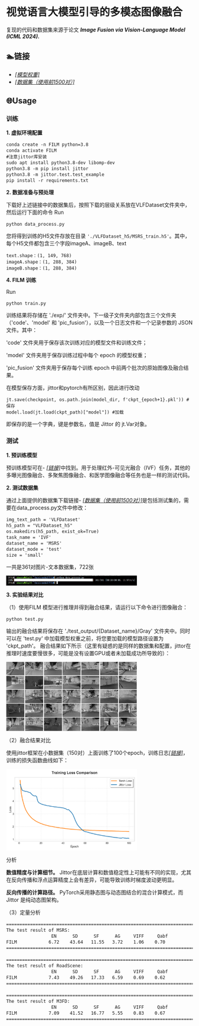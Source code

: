 # 视觉语言大模型引导的多模态图像融合
复现的代码和数据集来源于论文 ***Image Fusion via Vision-Language Model (ICML 2024).***

## 🏊链接
- [*[模型权重]*](https://pan.baidu.com/s/1CT7I4YrhhgCUnuInaau05w?pwd=q45e)  
- [*[数据集（使用前1500对）]*](https://pan.baidu.com/s/1acy8qxiDxSXChMisoh8sgQ?pwd=r3rs)  

## 🌐Usage
### 训练
**1. 虚拟环境配置**
```
conda create -n FILM python=3.8
conda activate FILM
#注意jittor库安装
sudo apt install python3.8-dev libomp-dev
python3.8 -m pip install jittor
python3.8 -m jittor.test.test_example
pip install -r requirements.txt
```

**2. 数据准备与预处理**

下载好上述链接中的数据集后，按照下载的层级关系放在VLFDataset文件夹中，然后运行下面的命令
Run 
```
python data_process.py
``` 
您将得到训练的H5文件存放在目录 ``'./VLFDataset_h5/MSRS_train.h5'``。其中，每个H5文件都包含三个字段imageA、imageB、text
```
text.shape：(1, 149, 768)
imageA.shape：(1, 288, 384)
imageB.shape：(1, 288, 384)
``` 

**4. FILM 训练**

Run 
```
python train.py
``` 
训练结果将存储在 './exp/' 文件夹中。下一级子文件夹内部包含三个文件夹（'code'、'model' 和 'pic_fusion'），以及一个日志文件和一个记录参数的 JSON 文件。其中：

'code' 文件夹用于保存该次训练对应的模型文件和训练文件；

'model' 文件夹用于保存训练过程中每个 epoch 的模型权重；

'pic_fusion' 文件夹用于保存每个训练 epoch 中前两个批次的原始图像及融合结果。

在模型保存方面，jittor和pytorch有所区别，因此进行改动
```
jt.save(checkpoint, os.path.join(model_dir, f'ckpt_{epoch+1}.pkl')) #保存
model.load(jt.load(ckpt_path)["model"]) #加载
``` 
即保存的是一个字典，键是参数名，值是 Jittor 的 jt.Var对象。
### 测试

**1. 预训练模型**

预训练模型可在- [*[链接]*](https://pan.baidu.com/s/1CT7I4YrhhgCUnuInaau05w?pwd=q45e)中找到。用于处理红外-可见光融合（IVF）任务，其他的多曝光图像融合、多聚焦图像融合、和医学图像融合等任务也是一样的测试代码。

**2. 测试数据集**

通过上面提供的数据集下载链接- [*[数据集（使用前1500对）]*](https://pan.baidu.com/s/1acy8qxiDxSXChMisoh8sgQ?pwd=r3rs)是包括测试集的，需要在data_process.py文件中修改：
```
img_text_path = 'VLFDataset'
h5_path = "VLFDataset_h5"
os.makedirs(h5_path, exist_ok=True)
task_name = 'IVF'
dataset_name = 'MSRS'
dataset_mode = 'test'
size = 'small'
```
一共是361对图片-文本数据集，722张

<img src="images\测试数据集处理.png" width="70%" align=center />

**3. 实验结果对比**

 （1）使用FILM 模型进行推理并得到融合结果，请运行以下命令进行图像融合：
```
python test.py
```
输出的融合结果将保存在 './test_output/{Dataset_name}/Gray' 文件夹中。同时可以在 'test.py' 中加载模型权重之前，将您要加载的模型路径设置为 'ckpt_path'。
融合结果如下所示（这里有疑惑的是同样的数据集和配置，jittor在推理时速度要慢很多，可能是没有设置GPU或者未加载成功所导致的）：

<img src="images\融合结果.jpg" width="70%" align=center />

（2）融合结果对比

使用jittor框架在小数据集（150对）上面训练了100个epoch，训练日志[*[链接]*](./log)，训练的损失函数曲线如下：

<img src="images\loss_comparison.png" width="70%" align=center />

分析

**数值精度与计算细节。** Jittor在底层计算和数值稳定性上可能有不同的实现，尤其在反向传播和浮点运算精度上会有差异，可能导致训练时梯度波动更明显。

**反向传播的计算路径。** PyTorch采用静态图与动态图结合的混合计算模式，而 Jittor 是纯动态图架构。

（3）定量分析

```
================================================================================
The test result of MSRS:
                 EN      SD      SF      AG     VIFF     Qabf    
FILM            6.72	43.64	11.55	3.72	1.06	0.70    
================================================================================

================================================================================
The test result of RoadScene:
                 EN      SD      SF      AG     VIFF     Qabf    
FILM            7.43	49.26	17.33	6.59	0.69	0.62    
================================================================================

================================================================================
The test result of M3FD:
                 EN      SD      SF      AG     VIFF     Qabf    
FILM            7.09	41.52	16.77	5.55	0.83	0.67    
================================================================================
```
